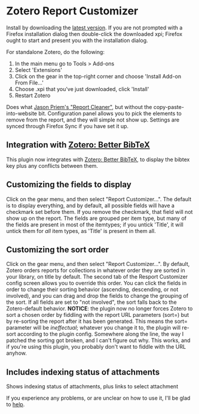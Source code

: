 # Zotero Report Customizer

Install by downloading the [latest version](https://github.com/retorquere/zotero-report-customizer/releases). If you are not
prompted with a Firefox installation dialog then double-click the downloaded xpi; Firefox ought to start and present you
with the installation dialog.

For standalone Zotero, do the following:

1. In the main menu go to Tools > Add-ons
2. Select 'Extensions'
3. Click on the gear in the top-right corner and choose 'Install Add-on From File...'
4. Choose .xpi that you've just downloaded, click 'Install'
5. Restart Zotero

Does what [Jason Priem's "Report Cleaner"](http://jasonpriem.org/projects/report_cleaner.php), but
without the copy-paste-into-website bit. Configuration panel allows you to pick the elements to remove
from the report, and they will simple not show up. Settings are synced through Firefox Sync if you
have set it up.

## Integration with [Zotero: Better BibTeX](https://retorquere.github.io/zotero-report-customizer/better-bibtex/)

This plugin now integrates with [Zotero: Better BibTeX](https://retorquere.github.io/zotero-report-customizer/better-bibtex/), to display the
bibtex key plus any conflicts between them.

## Customizing the fields to display

Click on the gear menu, and then select "Report Customizer...". 
The default is to display everything, and by default, all possible fields will have a checkmark set before them. If you remove the checkmark,
that field will not show up on the report. The fields are grouped per item type, but many of the fields are present in most of the itemtypes; if you
untick 'Title', it will untick them for *all* item types, as 'Title' is present in them all.

## Customizing the sort order

Click on the gear menu, and then select "Report Customizer...".
By default, Zotero orders reports for collections in whatever order they are sorted in your library, on title by default. The second tab of the
Resport Customizer config screen allows you to override this order. You can click the fields in order to change their sorting behavior
(ascending, descending, or not involved), and you can drag and drop the fields to change the grouping of the sort. If all fields are set to "not involved",
the sort falls back to the Zotero-default behavior. **NOTICE**: the plugin now no longer forces Zotero to sort a chosen
order by fiddling with the report URL parameters (sort=) but by re-sorting the report after it has been generated. This
means the sort= parameter will be *ineffectual*; whatever you change it to, the plugin will re-sort according to the
plugin config. Somewhere along the line, the way I patched the sorting got broken, and I can't figure out why. This
works, and if you're using this plugin, you probably don't want to fiddle with the URL anyhow.

## Includes indexing status of attachments

Shows indexing status of attachments, plus links to select attachment

If you experience any problems, or are unclear on how to use it, I'll be glad to [help](https://retorquere.github.io/zotero-report-customizer/support.html).
